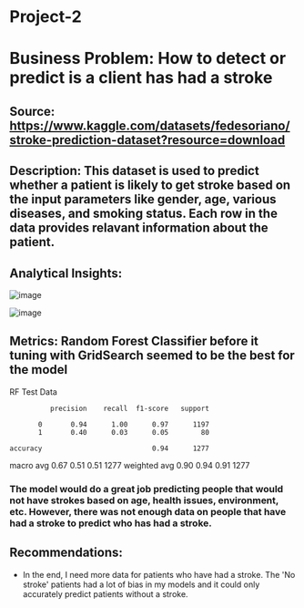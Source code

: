 # Project-2 

# Business Problem: How to detect or predict is a client has had a stroke 
## Source: https://www.kaggle.com/datasets/fedesoriano/stroke-prediction-dataset?resource=download 
## Description: This dataset is used to predict whether a patient is likely to get stroke based on the input parameters like gender, age, various diseases, and smoking status. Each row in the data provides relavant information about the patient. 

## Analytical Insights: 
![image](https://user-images.githubusercontent.com/122301894/232075608-d440f9bf-7c82-4383-b5de-457df722b702.png)

![image](https://user-images.githubusercontent.com/122301894/232075759-99d962e0-2c63-4177-a97a-6e63b31bafb1.png)

## Metrics: Random Forest Classifier before it tuning with GridSearch seemed to be the best for the model 
RF Test Data 

              precision    recall  f1-score   support

           0       0.94      1.00      0.97      1197
           1       0.40      0.03      0.05        80

    accuracy                           0.94      1277
   macro avg       0.67      0.51      0.51      1277
weighted avg       0.90      0.94      0.91      1277

### The model would do a great job predicting people that would not have strokes based on age, health issues, environment, etc.  However, there was not enough data on people that have had a stroke to predict who has had a stroke. 

## Recommendations: 
- In the end, I need more data for patients who have had a stroke.  The 'No stroke' patients had a lot of bias in my models and it could only accurately predict patients without a stroke.

